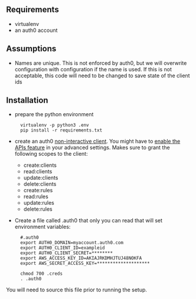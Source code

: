 ## Requirements
* virtualenv
* an auth0 account

## Assumptions
* Names are unique. This is not enforced by auth0, but we will overwrite configuration with
configuration if the name is used. If this is not acceptable, this code will need to be changed to save
state of the client ids

## Installation
* prepare the python environment

        virtualenv -p python3 .env
        pip install -r requirements.txt

* create an auth0 [non-interactive client](https://auth0.com/docs/api/management/v2/tokens#1-create-a-client).
    You might have to [enable the APIs feature](https://manage.auth0.com/#/account/advanced) in your advanced settings.
    Makes sure to grant the following scopes to the client:
    * create:clients
    * read:clients
    * update:clients
    * delete:clients
    * create:rules
    * read:rules
    * update:rules
    * delete:rules

* Create a file called .auth0 that only you can read that will set environment variables:

        #.auth0
        export AUTH0_DOMAIN=myaccount.auth0.com
        export AUTH0_CLIENT_ID=exampleid
        export AUTH0_CLIENT_SECRET=********
        export AWS_ACCESS_KEY_ID=AKIAJRKDMHJTUJ48NOKFA
        export AWS_SECRET_ACCESS_KEY=********************

        chmod 700 .creds
        . .auth0

You will need to source this file prior to running the setup.

